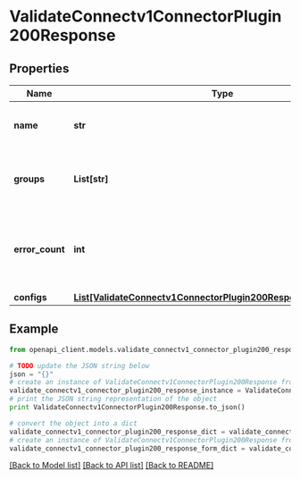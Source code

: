 # ValidateConnectv1ConnectorPlugin200Response


## Properties
Name | Type | Description | Notes
------------ | ------------- | ------------- | -------------
**name** | **str** | The class name of the connector plugin. | [optional] 
**groups** | **List[str]** | The list of groups used in configuration definitions. | [optional] 
**error_count** | **int** | The total number of errors encountered during configuration validation. | [optional] 
**configs** | [**List[ValidateConnectv1ConnectorPlugin200ResponseConfigsInner]**](ValidateConnectv1ConnectorPlugin200ResponseConfigsInner.md) |  | [optional] 

## Example

```python
from openapi_client.models.validate_connectv1_connector_plugin200_response import ValidateConnectv1ConnectorPlugin200Response

# TODO update the JSON string below
json = "{}"
# create an instance of ValidateConnectv1ConnectorPlugin200Response from a JSON string
validate_connectv1_connector_plugin200_response_instance = ValidateConnectv1ConnectorPlugin200Response.from_json(json)
# print the JSON string representation of the object
print ValidateConnectv1ConnectorPlugin200Response.to_json()

# convert the object into a dict
validate_connectv1_connector_plugin200_response_dict = validate_connectv1_connector_plugin200_response_instance.to_dict()
# create an instance of ValidateConnectv1ConnectorPlugin200Response from a dict
validate_connectv1_connector_plugin200_response_form_dict = validate_connectv1_connector_plugin200_response.from_dict(validate_connectv1_connector_plugin200_response_dict)
```
[[Back to Model list]](../ccloud/README.md#documentation-for-models) [[Back to API list]](../ccloud/README.md#documentation-for-api-endpoints) [[Back to README]](../ccloud/README.md)


